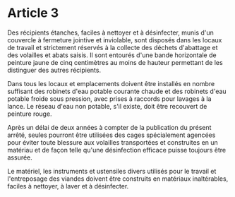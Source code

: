 # Article 3

Des récipients étanches, faciles à nettoyer et à désinfecter, munis d'un couvercle à fermeture jointive et inviolable, sont disposés dans les locaux de travail et strictement réservés à la collecte des déchets d'abattage et des volailles et abats saisis. Il sont entourés d'une bande horizontale de peinture jaune de cinq centimètres au moins de hauteur permettant de les distinguer des autres récipients.

Dans tous les locaux et emplacements doivent être installés en nombre suffisant des robinets d'eau potable courante chaude et des robinets d'eau potable froide sous pression, avec prises à raccords pour lavages à la lance. Le réseau d'eau non potable, s'il existe, doit être recouvert de peinture rouge.

Après un délai de deux années à compter de la publication du présent arrêté, seules pourront être utilisées des cages spécialement agencées pour éviter toute blessure aux volailles transportées et construites en un matériau et de façon telle qu'une désinfection efficace puisse toujours être assurée.

Le matériel, les instruments et ustensiles divers utilisés pour le travail et l'entreposage des viandes doivent être construits en matériaux inaltérables, faciles à nettoyer, à laver et à désinfecter.
